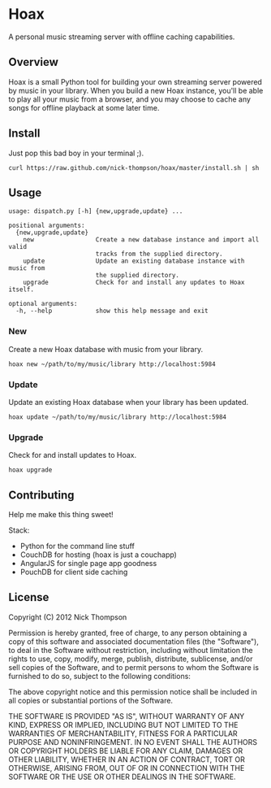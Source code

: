 # Hoax
A personal music streaming server with offline caching capabilities.

## Overview
Hoax is a small Python tool for building your own streaming server powered by
music in your library. When you build a new Hoax instance, you'll be able to
play all your music from a browser, and you may choose to cache any songs
for offline playback at some later time.

## Install
Just pop this bad boy in your terminal ;).
```
curl https://raw.github.com/nick-thompson/hoax/master/install.sh | sh
```

## Usage
```
usage: dispatch.py [-h] {new,upgrade,update} ...

positional arguments:
  {new,upgrade,update}
    new                 Create a new database instance and import all valid
                        tracks from the supplied directory.
    update              Update an existing database instance with music from
                        the supplied directory.
    upgrade             Check for and install any updates to Hoax itself.

optional arguments:
  -h, --help            show this help message and exit
```

### New
Create a new Hoax database with music from your library.
```
hoax new ~/path/to/my/music/library http://localhost:5984
```

### Update
Update an existing Hoax database when your library has been updated.
```
hoax update ~/path/to/my/music/library http://localhost:5984
```

### Upgrade
Check for and install updates to Hoax.
```
hoax upgrade
```

## Contributing
Help me make this thing sweet!

Stack:
* Python for the command line stuff
* CouchDB for hosting (hoax is just a couchapp)
* AngularJS for single page app goodness
* PouchDB for client side caching

## License
Copyright (C) 2012 Nick Thompson

Permission is hereby granted, free of charge, to any person obtaining a copy of 
this software and associated documentation files (the "Software"), to deal in 
the Software without restriction, including without limitation the rights to 
use, copy, modify, merge, publish, distribute, sublicense, and/or sell copies 
of the Software, and to permit persons to whom the Software is furnished to do 
so, subject to the following conditions:

The above copyright notice and this permission notice shall be included in all 
copies or substantial portions of the Software.

THE SOFTWARE IS PROVIDED "AS IS", WITHOUT WARRANTY OF ANY KIND, EXPRESS OR 
IMPLIED, INCLUDING BUT NOT LIMITED TO THE WARRANTIES OF MERCHANTABILITY, 
FITNESS FOR A PARTICULAR PURPOSE AND NONINFRINGEMENT. IN NO EVENT SHALL THE 
AUTHORS OR COPYRIGHT HOLDERS BE LIABLE FOR ANY CLAIM, DAMAGES OR OTHER 
LIABILITY, WHETHER IN AN ACTION OF CONTRACT, TORT OR OTHERWISE, ARISING FROM, 
OUT OF OR IN CONNECTION WITH THE SOFTWARE OR THE USE OR OTHER DEALINGS IN THE 
SOFTWARE.

